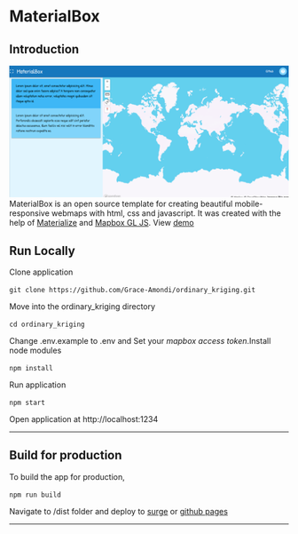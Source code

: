 # MaterialBox

## Introduction
![demo](./images/demo.png)
MaterialBox is an open source template for creating beautiful mobile-responsive webmaps with html, css and javascript. It was created with the help of [Materialize](https://materializecss.com/ "Materialize") and [Mapbox GL JS](https://docs.mapbox.com/mapbox-gl-js/api/ "Mapbox GL JS"). View [demo](https://materialbox.surge.sh/)

## Run Locally

Clone application

```git clone https://github.com/Grace-Amondi/ordinary_kriging.git```

Move into the ordinary_kriging directory

```cd ordinary_kriging```

Change .env.example to .env and Set your *mapbox access token*.Install node modules

```npm install```

Run application

```npm start```

Open application at http://localhost:1234

---

## Build for production

To build the app for production,

```npm run build```

Navigate to /dist folder and deploy to [surge](https://surge.sh/ "surge") or [github pages](https://pages.github.com/ "github pages")

---